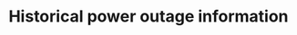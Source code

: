 ---
layout: post
title: Historical power outage information
published: false
tags:
- web dev
- experiment
- open data
---